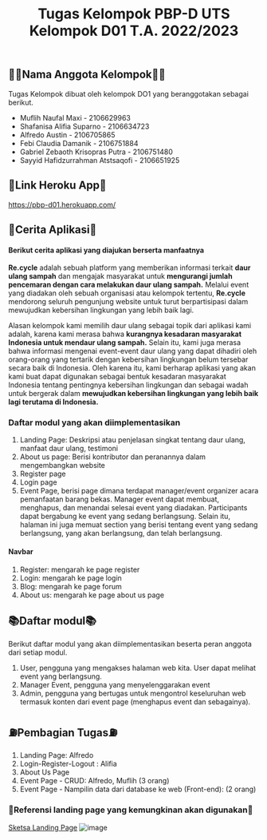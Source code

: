 <div align="center" style="padding-bottom: 10px">
<h1>Tugas Kelompok PBP-D UTS Kelompok D01 T.A. 2022/2023</h1>
</div>

## 👩‍💻Nama Anggota Kelompok👩‍💻
Tugas Kelompok dibuat oleh kelompok DO1 yang beranggotakan sebagai berikut.
- Muflih Naufal Maxi - 2106629963
- Shafanisa Alifia Suparno - 2106634723
- Alfredo Austin - 2106705865
- Febi Claudia Damanik - 2106751884
- Gabriel Zebaoth Krisopras Putra - 2106751480
- Sayyid Hafidzurrahman Atstsaqofi - 2106651925

## 🔗Link Heroku App🔗
https://pbp-d01.herokuapp.com/

## 📲Cerita Aplikasi📲
#### Berikut cerita aplikasi yang diajukan berserta manfaatnya
**Re.cycle** adalah sebuah platform yang memberikan informasi terkait **daur ulang sampah** dan mengajak masyarakat untuk **mengurangi jumlah pencemaran dengan cara melakukan daur ulang sampah.** Melalui event yang diadakan oleh sebuah organisasi atau kelompok tertentu, **Re.cycle** mendorong seluruh pengunjung website untuk turut berpartisipasi dalam mewujudkan kebersihan lingkungan yang lebih baik lagi.

Alasan kelompok kami memilih daur ulang sebagai topik dari aplikasi kami adalah, karena kami merasa bahwa **kurangnya kesadaran masyarakat Indonesia untuk mendaur ulang sampah.** Selain itu, kami juga merasa bahwa informasi mengenai event-event daur ulang yang dapat dihadiri oleh orang-orang yang tertarik dengan kebersihan lingkungan belum tersebar secara baik di Indonesia. Oleh karena itu, kami berharap aplikasi yang akan kami buat dapat digunakan sebagai bentuk kesadaran masyarakat Indonesia tentang pentingnya kebersihan lingkungan dan sebagai wadah untuk bergerak dalam **mewujudkan kebersihan lingkungan yang lebih baik lagi terutama di Indonesia.**

### Daftar modul yang akan diimplementasikan
1. Landing Page: Deskripsi atau penjelasan singkat tentang daur ulang, manfaat daur ulang, testimoni
2. About us page: Berisi kontributor dan peranannya dalam mengembangkan website
3. Register page
4. Login page 
5. Event Page, berisi page dimana terdapat manager/event organizer acara pemanfaatan barang bekas. Manager event dapat membuat, menghapus, dan menandai selesai event yang diadakan. Participants dapat bergabung ke event yang sedang berlangsung. Selain itu, halaman ini juga memuat section yang berisi tentang event yang sedang berlangsung, yang akan berlangsung, dan telah berlangsung.
	
#### Navbar
1. Register: mengarah ke page register<br>
2. Login: mengarah ke page login<br>
3. Blog: mengarah ke page forum<br>
4. About us: mengarah ke page about us page<br>

## 📚Daftar modul📚
Berikut daftar modul yang akan diimplementasikan beserta peran anggota dari setiap modul.
1. User, pengguna yang mengakses halaman web kita. User dapat melihat event yang berlangsung.
2. Manager Event, pengguna yang menyelenggarakan event
3. Admin, pengguna yang bertugas untuk mengontrol keseluruhan web termasuk konten dari event page (menghapus event dan sebagainya).


## ⛽Pembagian Tugas⛽
1. Landing Page: Alfredo
2. Login-Register-Logout : Alifia
3. About Us Page
4. Event Page - CRUD: Alfredo, Muflih (3 orang)
5. Event Page - Nampilin data dari database ke web (Front-end): (2 orang)


### 🥺Referensi landing page yang kemungkinan akan digunakan🥺
[Sketsa Landing Page](https://www.freepik.com/free-vector/recycling-garbage-landing-page-template_4914762.htm#query=recycle&position=36&from_view=search)
![image](https://user-images.githubusercontent.com/88032017/195363890-9fa317f2-3d4c-4b30-926e-494ac28dee9b.png)


